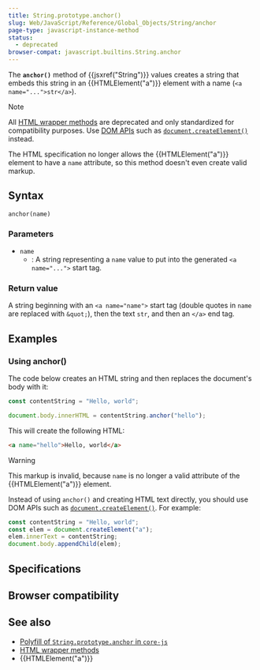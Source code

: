 ```yaml
---
title: String.prototype.anchor()
slug: Web/JavaScript/Reference/Global_Objects/String/anchor
page-type: javascript-instance-method
status:
  - deprecated
browser-compat: javascript.builtins.String.anchor
---
```


 

The **`anchor()`** method of {{jsxref("String")}} values creates a string that embeds this string in an {{HTMLElement("a")}} element with a name (`<a name="...">str</a>`).

> [!NOTE]
> All [HTML wrapper methods](/Web/JavaScript/Reference/Global_Objects/String#html_wrapper_methods) are deprecated and only standardized for compatibility purposes. Use [DOM APIs](/Web/API/Document_Object_Model) such as [`document.createElement()`](/Web/API/Document/createElement) instead.
>
> The HTML specification no longer allows the {{HTMLElement("a")}} element to have a `name` attribute, so this method doesn't even create valid markup.

## Syntax

```js-nolint
anchor(name)
```

### Parameters

- `name`
  - : A string representing a `name` value to put into the generated `<a name="...">` start tag.

### Return value

A string beginning with an `<a name="name">` start tag (double quotes in `name` are replaced with `&quot;`), then the text `str`, and then an `</a>` end tag.

## Examples

### Using anchor()

The code below creates an HTML string and then replaces the document's body with it:

```js
const contentString = "Hello, world";

document.body.innerHTML = contentString.anchor("hello");
```

This will create the following HTML:

```html
<a name="hello">Hello, world</a>
```

> [!WARNING]
> This markup is invalid, because `name` is no longer a valid attribute of the {{HTMLElement("a")}} element.

Instead of using `anchor()` and creating HTML text directly, you should use DOM APIs such as [`document.createElement()`](/Web/API/Document/createElement). For example:

```js
const contentString = "Hello, world";
const elem = document.createElement("a");
elem.innerText = contentString;
document.body.appendChild(elem);
```

## Specifications



## Browser compatibility



## See also

- [Polyfill of `String.prototype.anchor` in `core-js`](https://github.com/zloirock/core-js#ecmascript-string-and-regexp)
- [HTML wrapper methods](/Web/JavaScript/Reference/Global_Objects/String#html_wrapper_methods)
- {{HTMLElement("a")}}
